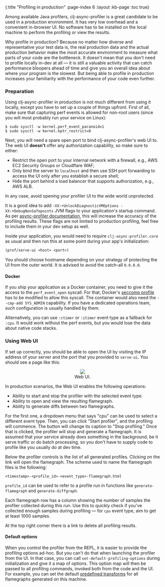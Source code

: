 {:title "Profiling in production"
 :page-index 6
 :layout :kb-page
 :toc true}

Among available Java profilers, clj-async-profiler is a great candidate to be
used in a production environment. It has very low overhead and a convenient
in-browser UI. No software has to be installed on the local machine to perform
the profiling or view the results.

Why profile in production? Because no matter how diverse and representative your
test data is, the real production data and the actual production behavior make
the most accurate environment to measure what parts of your code are the
bottleneck. It doesn't mean that you don't need to profile locally in-dev at all
— it is still a valuable activity that can catch performance bloopers ahead of
time and give you an overall idea about where your program is the slowest. But
being able to profile in production increases your familiarity with the
performance of your code even further.

### Preparation

Using clj-async-profiler in production is not much different from using it
locally, except you have to set up a couple of things upfront. First of all,
make sure that capturing perf events is allowed for non-root users (since you
will most probably run your service on Linux):

```shell
$ sudo sysctl -w kernel.perf_event_paranoid=1
$ sudo sysctl -w kernel.kptr_restrict=0
```

Next, you will need a spare open port to bind clj-async-profiler's web UI to.
The web UI **doesn't** offer any authorization capability, so make sure to
either:

- Restrict the open port to your internal network with a firewall, e.g., AWS EC2
Security Groups or Cloudflare WAF;
- Only bind the server to `localhost` and then use SSH port forwarding to
access the UI only after you establish a secure shell;
- Hide the port behind a load balancer that supports authorization, e.g., AWS
  ALB.

In any case, avoid opening your profiler UI to the wide world unprotected.

It is a good idea to add `-XX:+UnlockDiagnosticVMOptions
-XX:+DebugNonSafepoints` JVM flags to your application's startup command. As per
[async-profiler
documentation](https://github.com/jvm-profiling-tools/async-profiler#restrictionslimitations),
this will increase the accuracy of the profiling results. These flags are not
limited to production profiling, feel free to include them in your dev setup as
well.

Inside your application, you would need to require `clj-async-profiler.core` as
usual and then run this at some point during your app's initialization:

```clj
(prof/serve-ui <host> <port>)
```

You should choose hostname depending on your strategy of protecting the UI from
the outer world. It is advised to avoid the catch-all `0.0.0.0`.

#### Docker

If you ship your application as a Docker container, you need to give it the
access to the `perf_event_open` syscall. For that, Docker's [seccomp
profile](https://docs.docker.com/engine/security/seccomp/) has to be modified to
allow this syscall. The container would also need the `--cap-add SYS_ADMIN`
capability. If you have a dedicated operations team, such configuration is
usually handled by them.

Alternatively, you can use `:ctimer` or `:itimer` event type as a fallback for
`:cpu`. It would work without the perf events, but you would lose the data about
native code stacks.

### Using Web UI

If set up correctly, you should be able to open the UI by visiting the IP
address of your server and the port that you provided to `serve-ui`. You should
see a page like this:

<center>
<figure class="figure">
<img class="img-responsive" src="/img/kb/cljap-basic-usage-web-ui.png" style="max-width: 600px;">
<figcaption class="figure-caption text-center">
    Web UI.
</figcaption>
</figure>
</center>

In production scenarios, the Web UI enables the following operations:

- Ability to start and stop the profiler with the selected event type.
- Ability to open and view the resulting flamegraph.
- Ability to generate diffs between two flamegraphs.

For the first one, a dropdown menu that says "cpu" can be used to select a
different event type. Then, you can click "Start profiler", and the profiling
will commence. The button will change its caption to "Stop profiling." Once that
is clicked, the profiler will stop and generate a flamegraph. It is assumed that
your service already does something in the background, be it serve traffic or do
batch processing, so you don't have to supply code to profile like you usually
do at dev time.

Below the profiler controls is the list of all generated profiles. Clicking on
the link will open the flamegraph. The scheme used to name the flamegraph files
is the following:

```
<timestamp>-<profile_id>-<event_type>-flamegraph.html
```

`profile_id` can be used to refer to a profile run in functions like
`generate-flamegraph` and `generate-diffgraph`.

Each flamegraph row has a column showing the number of samples the profiler
collected during this run. Use this to quickly check if you've collected enough
samples during profiling — for `cpu` event type, aim to get at least 1000
samples.

At the top right corner there is a link to delete all profiling results.

#### Default options

When you control the profiler from the REPL, it is easier to provide the
profiling options ad-hoc. But you can't do that when launching the profiler from
the UI. In that case, you can call `set-default-profiling-options` during
initialization and give it a map of options. This option map will then be passed
to all profiling commands, invoked both from the code and the UI. For example,
you can set the default [predefined
transforms](/kb/profiling/clj-async-profiler/exploring-flamegraphs/#predefined-transforms)
for all flamegraphs generated on this machine.
